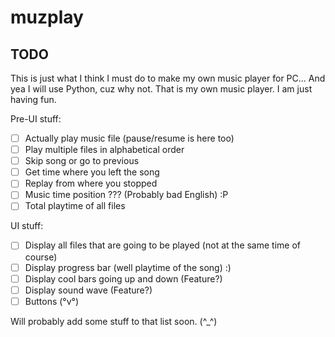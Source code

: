 # muzplay

## TODO
This is just what I think I must do to make my own music player for PC...
And yea I will use Python, cuz why not. That is my own music player. I am just having fun.

Pre-UI stuff:

- [ ] Actually play music file (pause/resume is here too)
- [ ] Play multiple files in alphabetical order
- [ ] Skip song or go to previous
- [ ] Get time where you left the song
- [ ] Replay from where you stopped
- [ ] Music time position ??? (Probably bad English) :P
- [ ] Total playtime of all files

UI stuff:

- [ ] Display all files that are going to be played (not at the same time of course)
- [ ] Display progress bar (well playtime of the song) :)
- [ ] Display cool bars going up and down (Feature?)
- [ ] Display sound wave (Feature?)
- [ ] Buttons (°v°)

Will probably add some stuff to that list soon. (^_^)

